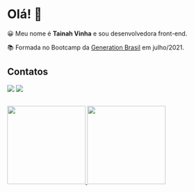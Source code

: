 <h1>Olá! 👋</h1> 

😀 Meu nome é <b>Tainah Vinha</b> e sou desenvolvedora front-end.

📚 Formada no Bootcamp da <a href="https://brazil.generation.org/">Generation Brasil</a> em julho/2021.

<h2>Contatos</h2>
  
<div> 
  <a href = "mailto:tainah.vinha@gmail.com"><img src="https://img.shields.io/badge/-Gmail-%23333?style=for-the-badge&logo=gmail&logoColor=white" target="_blank"></a>
  <a href="https://www.linkedin.com/in/tainahvinha" target="_blank"><img src="https://img.shields.io/badge/-LinkedIn-%230077B5?style=for-the-badge&logo=linkedin&logoColor=white"     target="_blank"></a>  
</div>

##
<div>
  <a href="https://github.com/tainahvinha">
  <img height="180em" src="https://github-readme-stats.vercel.app/api?username=tainahvinha&show_icons=true&theme=tokyonight&include_all_commits=true&count_private=true"/>
  <img height="180em" src="https://github-readme-stats.vercel.app/api/top-langs/?username=tainahvinha&layout=compact&langs_count=7&theme=tokyonight"/>
</div>
